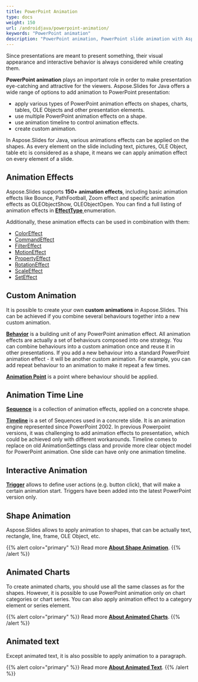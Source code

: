 ```yaml
---
title: PowerPoint Animation
type: docs
weight: 150
url: /androidjava/powerpoint-animation/
keywords: "PowerPoint animation"
description: "PowerPoint animation, PowerPoint slide animation with Aspose.Slides."
---
```


Since presentations are meant to present something, their visual appearance and interactive behavior is always considered while creating them.

**PowerPoint animation** plays an important role in order to make presentation eye-catching and attractive for the viewers. Aspose.Slides for Java offers a wide range of options to add animation to PowerPoint presentation:

- apply various types of PowerPoint animation effects on shapes, charts, tables, OLE Objects and other presentation elements.
- use multiple PowerPoint animation effects on a shape.
- use animation timeline to control animation effects.
- create custom animation.

In Aspose.Slides for Java, various animations effects can be applied on the shapes. As every element on the slide including text, pictures, OLE Object, table etc is considered as a shape, it means we can apply animation effect on every element of a slide.


## **Animation Effects**
Aspose.Slides supports **150+ animation effects**, including basic animation effects like Bounce, PathFootball, Zoom effect and specific animation effects as OLEObjectShow, OLEObjectOpen. You can find a full listing of animation effects in [**EffectType** ](https://reference.aspose.com/slides/net/aspose.slides.animation/effecttype)enumeration.

Additionally, these animation effects can be used in combination with them:

- [ColorEffect](https://reference.aspose.com/slides/java/com.aspose.slides/ColorEffect)
- [CommandEffect](https://reference.aspose.com/slides/java/com.aspose.slides/CommandEffect)
- [FilterEffect](https://reference.aspose.com/slides/java/com.aspose.slides/FilterEffect)
- [MotionEffect](https://reference.aspose.com/slides/java/com.aspose.slides/MotionEffect)
- [PropertyEffect](https://reference.aspose.com/slides/java/com.aspose.slides/PropertyEffect)
- [RotationEffect](https://reference.aspose.com/slides/java/com.aspose.slides/RotationEffect)
- [ScaleEffect](https://reference.aspose.com/slides/java/com.aspose.slides/ScaleEffect)
- [SetEffect](https://reference.aspose.com/slides/java/com.aspose.slides/SetEffect)

## **Custom Animation**
It is possible to create your own **custom animations** in Aspose.Slides. 
This can be achieved if you combine several behaviours together into a new custom animation.

[**Behavior**](https://reference.aspose.com/slides/java/com.aspose.slides/Behavior) is a building unit of any PowerPoint animation effect. All animation effects are actually a set of behaviours composed into one strategy. You can combine behaviours into a custom animation once and reuse it in other presentations. If you add a new behaviour into a standard PowerPoint animation effect - it will be another custom animation. For example, you can add repeat behaviour to an animation to make it repeat a few times.

[**Animation Point**](https://reference.aspose.com/slides/java/com.aspose.slides/Point) is a point where behaviour should be applied.

## **Animation Time Line**
[**Sequence**](https://reference.aspose.com/slides/java/com.aspose.slides/Sequence) is a collection of animation effects, applied on a concrete shape.

[**Timeline**](https://reference.aspose.com/slides/java/com.aspose.slides/AnimationTimeLine) is a set of Sequences used in a concrete slide. It is an animation engine represented since PowerPoint 2002. In previous Powerpoint versions, it was challenging to add animation effects to presentation, which could be achieved only with different workarounds. Timeline comes to replace on old AnimationSettings class and provide more clear object model for PowerPoint animation. One slide can have only one animation timeline.

## **Interactive Animation**
[**Trigger**](https://reference.aspose.com/slides/java/com.aspose.slides/EffectTriggerType) allows to define user actions (e.g. button click), that will make a certain animation start. Triggers have been added into the latest PowerPoint version only.

## **Shape Animation**
Aspose.Slides allows to apply animation to shapes, that can be actually text, rectangle, line, frame, OLE Object, etc.

{{% alert color="primary" %}} 
Read more [**About Shape Animation**](/slides/java/shape-animation/).
{{% /alert %}}

## **Animated Charts**
To create animated charts, you should use all the same classes as for the shapes. However, it is possible to use PowerPoint animation only on chart categories or chart series. You can also apply animation effect to a category element or series element.

{{% alert color="primary" %}} 
Read more [**About Animated Charts**](/slides/java/animated-charts/).
{{% /alert %}}

## **Animated text**
Except animated text, it is also possible to apply animation to a paragraph.

{{% alert color="primary" %}} 
Read more [**About Animated Text**](/slides/java/animated-text/).
{{% /alert %}}
